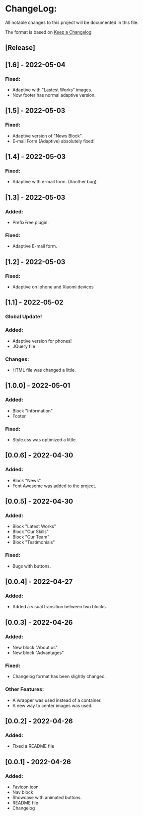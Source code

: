 # ChangeLog:
All notable changes to this project will be documented in this file.

The format is based on [Keep a Changelog](https://keepachangelog.com/en/1.0.0/)

## [Release]

## [1.6] - 2022-05-04
### Fixed: 
- Adaptive with "Lastest Works" images.
- Now footer has normal adaptive version.

## [1.5] - 2022-05-03
### Fixed:
- Adaptive version of "News Block".
- E-mail Form (Adaptive) absolutely fixed!

## [1.4] - 2022-05-03
### Fixed:
- Adaptive with e-mail form. (Another bug)

## [1.3] - 2022-05-03
### Added:
- PrefixFree plugin.
### Fixed:
- Adaptive E-mail form.

## [1.2] - 2022-05-03
### Fixed: 
- Adaptive on Iphone and Xiaomi devices

## [1.1] - 2022-05-02
### Global Update!
### Added:
- Adaptive version for phones!
- JQuery file
### Changes:
- HTML file was changed a little.

## [1.0.0] - 2022-05-01
### Added:
- Block "Information"
- Footer
### Fixed:
- Style.css was optimized a little.

## [0.0.6] - 2022-04-30
### Added:
- Block "News"
- Font Awesome was added to the project.

## [0.0.5] - 2022-04-30
### Added:
- Block "Latest Works"
- Block "Our Skills"
- Block "Our Team"
- Block "Testimonials"
### Fixed:
- Bugs with buttons.

## [0.0.4] - 2022-04-27
### Added:
- Added a visual transition between two blocks.

## [0.0.3] - 2022-04-26
### Added:
- New block "About us"
- New block "Advantages"
### Fixed:
- Changelog format has been slightly changed.
### Other Features:
- A wrapper was used instead of a container.
- A new way to center images was used.

## [0.0.2] - 2022-04-26
### Added:
- Fixed a README file

## [0.0.1] - 2022-04-26
### Added:
- Favicon icon
- Nav block
- Showcase with animated buttons.
- README file
- Changelog